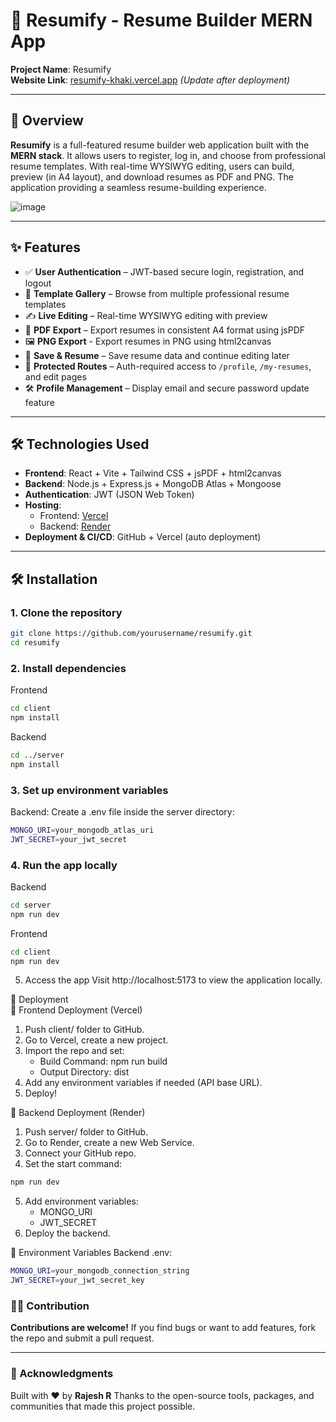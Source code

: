 # 📄 Resumify - Resume Builder MERN App

**Project Name**: Resumify  
**Website Link**: [resumify-khaki.vercel.app](https://resumify-khaki.vercel.app/) *(Update after deployment)*

---

## 🧠 Overview

**Resumify** is a full-featured resume builder web application built with the **MERN stack**. It allows users to register, log in, and choose from professional resume templates. With real-time WYSIWYG editing, users can build, preview (in A4 layout), and download resumes as PDF and PNG. The application providing a seamless resume-building experience.

![image](https://github.com/user-attachments/assets/0a484614-1e98-42c1-a2a0-9bf3d9d79d82)

---

## ✨ Features

- ✅ **User Authentication** – JWT-based secure login, registration, and logout
- 🧩 **Template Gallery** – Browse from multiple professional resume templates
- ✍️ **Live Editing** – Real-time WYSIWYG editing with preview
- 📄 **PDF Export** – Export resumes in consistent A4 format using jsPDF
- 🖼️ **PNG Export** - Export resumes in PNG using html2canvas
- 💾 **Save & Resume** – Save resume data and continue editing later
- 🔐 **Protected Routes** – Auth-required access to `/profile`, `/my-resumes`, and edit pages
- 🛠 **Profile Management** – Display email and secure password update feature

---

## 🛠️ Technologies Used

- **Frontend**: React + Vite + Tailwind CSS + jsPDF + html2canvas
- **Backend**: Node.js + Express.js + MongoDB Atlas + Mongoose
- **Authentication**: JWT (JSON Web Token)
- **Hosting**:  
  - Frontend: [Vercel](https://vercel.com/)  
  - Backend: [Render](https://render.com/)
- **Deployment & CI/CD**: GitHub + Vercel (auto deployment)

---

## 🛠️ Installation

### 1. Clone the repository
```bash
git clone https://github.com/yourusername/resumify.git
cd resumify
```
### 2. Install dependencies
Frontend

```bash
cd client
npm install
```
Backend
```bash
cd ../server
npm install
```
### 3. Set up environment variables
Backend: Create a .env file inside the server directory:
```bash
MONGO_URI=your_mongodb_atlas_uri
JWT_SECRET=your_jwt_secret
```
### 4. Run the app locally
Backend
```bash
cd server
npm run dev
```
Frontend
```bash
cd client
npm run dev
```

5. Access the app
Visit http://localhost:5173 to view the application locally.

🚀 Deployment 
<br/>
🔹 Frontend Deployment (Vercel)
1. Push client/ folder to GitHub.
2. Go to Vercel, create a new project.
3. Import the repo and set:
      - Build Command: npm run build
      - Output Directory: dist
4. Add any environment variables if needed (API base URL).
5. Deploy!
   
🔸 Backend Deployment (Render)
1. Push server/ folder to GitHub.
2. Go to Render, create a new Web Service.
3. Connect your GitHub repo.
4. Set the start command:
   
```bash
npm run dev
```
5. Add environment variables:
    - MONGO_URI
    - JWT_SECRET
6. Deploy the backend.

🔐 Environment Variables
Backend .env:
```bash
MONGO_URI=your_mongodb_connection_string
JWT_SECRET=your_jwt_secret_key
```

### 👨‍💻 Contribution

**Contributions are welcome!**
If you find bugs or want to add features, fork the repo and submit a pull request.


---

### 🙌 Acknowledgments

Built with ❤️ by **Rajesh R**
Thanks to the open-source tools, packages, and communities that made this project possible.
